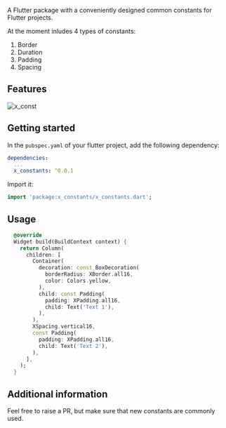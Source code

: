 <!--
This README describes the package. If you publish this package to pub.dev,
this README's contents appear on the landing page for your package.

For information about how to write a good package README, see the guide for
[writing package pages](https://dart.dev/guides/libraries/writing-package-pages).

For general information about developing packages, see the Dart guide for
[creating packages](https://dart.dev/guides/libraries/create-library-packages)
and the Flutter guide for
[developing packages and plugins](https://flutter.dev/developing-packages).
-->

A Flutter package with a conveniently designed common constants for Flutter projects.

At the moment inludes 4 types of constants:
1. Border
2. Duration
3. Padding
4. Spacing

## Features

![x_const](https://github.com/user-attachments/assets/3e259799-885e-40e7-982d-21767663c3db)


## Getting started

In the `pubspec.yaml` of your flutter project, add the following dependency:

```yaml
dependencies:
  ...
  x_constants: ^0.0.1
```

Import it:

```dart
import 'package:x_constants/x_constants.dart';
```

## Usage

```dart
  @override
  Widget build(BuildContext context) {
    return Column(
      children: [
        Container(
          decoration: const BoxDecoration(
            borderRadius: XBorder.all16,
            color: Colors.yellow,
          ),
          child: const Padding(
            padding: XPadding.all16,
            child: Text('Text 1'),
          ),
        ),
        XSpacing.vertical16,
        const Padding(
          padding: XPadding.all16,
          child: Text('Text 2'),
        ),
      ],
    );
  }
```

## Additional information

Feel free to raise a PR, but make sure that new constants are commonly used.
